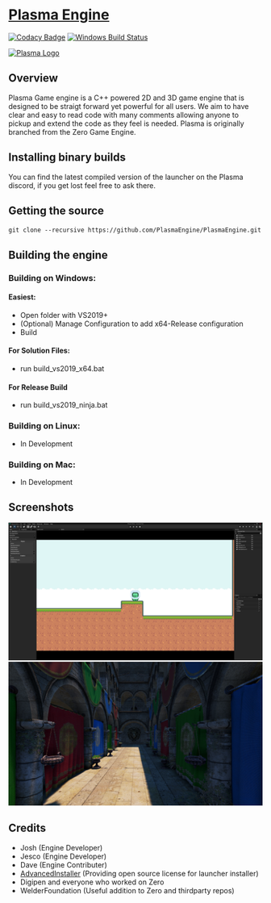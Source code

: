 # [Plasma Engine](https://plasmagameengine.com/)
[![Codacy Badge](https://app.codacy.com/project/badge/Grade/80c719056cfe489692ce358756143673)](https://www.codacy.com/gh/PlasmaEngine/PlasmaEngine/dashboard?utm_source=github.com&amp;utm_medium=referral&amp;utm_content=PlasmaEngine/PlasmaEngine&amp;utm_campaign=Badge_Grade)
[![Windows Build Status](https://travis-ci.org/PlasmaEngine/PlasmaEngine.svg?branch=master)](https://travis-ci.org/PlasmaEngine/PlasmaEngine)

[![Plasma Logo](https://raw.githubusercontent.com/PlasmaEngine/PlasmaEngine/master/GithubMedia/LargeLogo.png)](https://plasmagameengine.com/)

## Overview
Plasma Game engine is a C++ powered 2D and 3D game engine that is designed to be straigt forward yet powerful for all users. We aim to have clear and easy to read code with many comments allowing anyone to pickup and extend the code as they feel is needed. Plasma is originally branched from the Zero Game Engine.

## Installing binary builds
You can find the latest compiled version of the launcher on the Plasma discord, if you get lost feel free to ask there.

## Getting the source
```
git clone --recursive https://github.com/PlasmaEngine/PlasmaEngine.git
```

## Building the engine
  
### Building on Windows:
#### Easiest:
   - Open folder with VS2019+
   - (Optional) Manage Configuration to add x64-Release configuration
   - Build
   
#### For Solution Files:
   - run build_vs2019_x64.bat
   
#### For Release Build
   - run build_vs2019_ninja.bat

### Building on Linux:
   - In Development
     
### Building on Mac:
   - In Development

## Screenshots
![Image of Plasma Engine 3D](https://raw.githubusercontent.com/PlasmaEngine/PlasmaEngine/master/GithubMedia/PlasmaEngine1.PNG)
![Image of Plasma Engine 2D](https://raw.githubusercontent.com/PlasmaEngine/PlasmaEngine/master/GithubMedia/PlasmaEngine2.PNG)

## Credits
  - Josh (Engine Developer)
  - Jesco (Engine Developer)
  - Dave (Engine Contributer)
  - [AdvancedInstaller](https://www.advancedinstaller.com/) (Providing open source license for launcher installer)
  - Digipen and everyone who worked on Zero
  - WelderFoundation (Useful addition to Zero and thirdparty repos)
